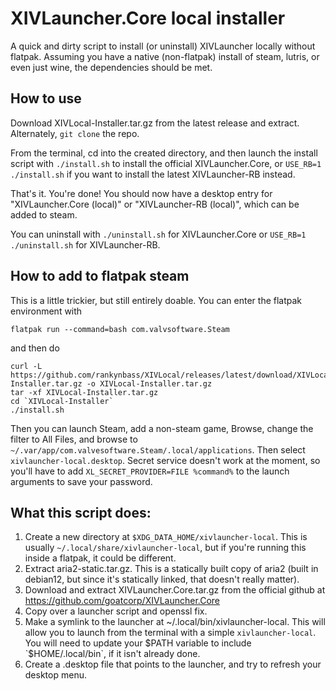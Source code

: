 # XIVLauncher.Core local installer
A quick and dirty script to install (or uninstall) XIVLauncher locally without flatpak. Assuming you have a native (non-flatpak) install of steam, lutris, or even just wine, the dependencies should be met.

## How to use
Download XIVLocal-Installer.tar.gz from the latest release and extract. Alternately, `git clone` the repo.

From the terminal, cd into the created directory, and then launch the install script with `./install.sh` to install the official XIVLauncher.Core, or `USE_RB=1 ./install.sh` if you want to install the latest XIVLauncher-RB instead.

That's it. You're done! You should now have a desktop entry for "XIVLauncher.Core (local)" or "XIVLauncher-RB (local)", which can be added to steam.

You can uninstall with `./uninstall.sh` for XIVLauncher.Core or `USE_RB=1 ./uninstall.sh` for XIVLauncher-RB.

## How to add to flatpak steam
This is a little trickier, but still entirely doable. You can enter the flatpak environment with
```
flatpak run --command=bash com.valvsoftware.Steam
```
and then do
```
curl -L https://github.com/rankynbass/XIVLocal/releases/latest/download/XIVLocal-Installer.tar.gz -o XIVLocal-Installer.tar.gz
tar -xf XIVLocal-Installer.tar.gz
cd `XIVLocal-Installer`
./install.sh
```

Then you can launch Steam, add a non-steam game, Browse, change the filter to All Files, and browse to `~/.var/app/com.valvesoftware.Steam/.local/applications`. Then select `xivlauncher-local.desktop`. Secret service doesn't work at the moment, so you'll have to add `XL_SECRET_PROVIDER=FILE %command%` to the launch arguments to save your password.

## What this script does:

1. Create a new directory at `$XDG_DATA_HOME/xivlauncher-local`. This is usually `~/.local/share/xivlauncher-local`, but if you're running this inside a flatpak, it could be different.
2. Extract aria2-static.tar.gz. This is a statically built copy of aria2 (built in debian12, but since it's statically linked, that doesn't really matter).
3. Download and extract XIVLauncher.Core.tar.gz from the official github at https://github.com/goatcorp/XIVLauncher.Core
4. Copy over a launcher script and openssl fix.
5. Make a symlink to the launcher at ~/.local/bin/xivlauncher-local. This will allow you to launch from the terminal with a simple `xivlauncher-local`. You will need to update your $PATH variable to include `$HOME/.local/bin`, if it isn't already done.
6. Create a .desktop file that points to the launcher, and try to refresh your desktop menu.
